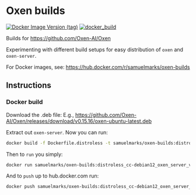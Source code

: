 Oxen builds
===========
[![Docker Image Version (tag)](https://img.shields.io/docker/v/samuelmarks/oxen-builds/distroless_cc-debian12_oxen_server_latest)](https://hub.docker.com/r/samuelmarks/oxen-builds/tags)
[![docker_build](https://github.com/SamuelMarks/oxen-builds/actions/workflows/docker_build.yml/badge.svg)](https://github.com/SamuelMarks/oxen-builds/actions/workflows/docker_build.yml)

Builds for https://github.com/Oxen-AI/Oxen

Experimenting with different build setups for easy distribution of `oxen` and `oxen-server`.

For Docker images, see: https://hub.docker.com/r/samuelmarks/oxen-builds

## Instructions

### Docker build

Download the .deb file:
E.g., https://github.com/Oxen-AI/Oxen/releases/download/v0.15.16/oxen-ubuntu-latest.deb

Extract out `oxen-server`. Now you can run:
```sh
docker build -f Dockerfile.distroless -t samuelmarks/oxen-builds:distroless_cc-debian12_oxen_server_v0.15.16 .
```

Then to `run` you simply:
```sh
docker run samuelmarks/oxen-builds:distroless_cc-debian12_oxen_server_v0.15.16
```

And to `push` up to hub.docker.com run:
```sh
docker push samuelmarks/oxen-builds:distroless_cc-debian12_oxen_server_v0.15.16
```

